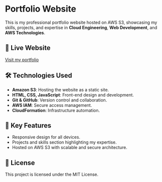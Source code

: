 # Portfolio Website

This is my professional portfolio website hosted on AWS S3, showcasing my skills, projects, and expertise in **Cloud Engineering**, **Web Development**, and **AWS Technologies**.

## 🔗 Live Website
[Visit my portfolio](http://kalpana-portfolio.s3-website-eu-west-1.amazonaws.com)

## 🛠️ Technologies Used
- **Amazon S3**: Hosting the website as a static site.
- **HTML, CSS, JavaScript**: Front-end design and development.
- **Git & GitHub**: Version control and collaboration.
- **AWS IAM**: Secure access management.
- **CloudFormation**: Infrastructure automation.

## 🚀 Key Features
- Responsive design for all devices.
- Projects and skills section highlighting my expertise.
- Hosted on AWS S3 with scalable and secure architecture.

## 📝 License
This project is licensed under the MIT License.


